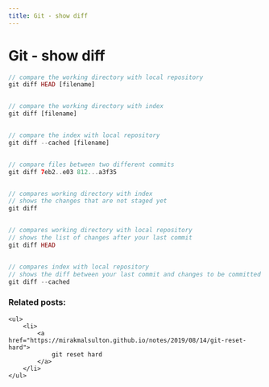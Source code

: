 ```yaml
---
title: Git - show diff
---
```


<h1 class="header">Git - show diff</h1>

```php
// compare the working directory with local repository
git diff HEAD [filename]


// compare the working directory with index
git diff [filename]


// compare the index with local repository
git diff --cached [filename]


// compare files between two different commits
git diff 7eb2..e03 812...a3f35


// compares working directory with index
// shows the changes that are not staged yet
git diff


// compares working directory with local repository
// shows the list of changes after your last commit
git diff HEAD


// compares index with local repository
// shows the diff between your last commit and changes to be committed next
git diff --cached
```


<div class="related_posts_block">
    <h3>Related posts:</h3>

    <ul>
        <li>
            <a href="https://mirakmalsulton.github.io/notes/2019/08/14/git-reset-hard">
                git reset hard
            </a>
        </li>
    </ul>
</div>